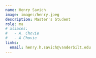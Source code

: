 ```yaml
---
name: Henry Savich
image: images/henry.jpeg
description: Master's Student
role: ma
# aliases:
#   - A. Chovie
#   - A Chovie
links:
  email: henry.h.savich@vanderbilt.edu
---
```


